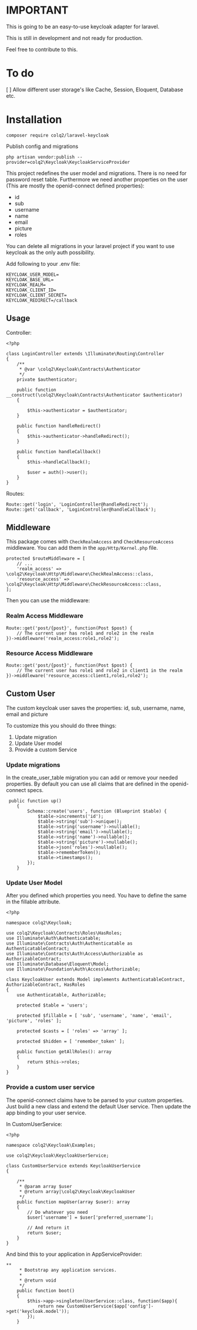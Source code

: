# IMPORTANT
This is going to be an easy-to-use keycloak adapter for laravel.

This is still in development and not ready for production.

Feel free to contribute to this.

# To do
[ ] Allow different user storage's like Cache, Session, Eloquent, Database etc.

# Installation
`composer require colq2/laravel-keycloak`

Publish config and migrations

`php artisan vendor:publish --provider=colq2\Keycloak\KeycloakServiceProvider`

This project redefines the user model and migrations. There is no need for password reset table. Furthermore we need another properties on the user (This are mostly the openid-connect defined properties):
* id
* sub
* username
* name
* email
* picture
* roles
 
You can delete all migrations in your laravel project if you want to use keycloak as the only auth possibility.


Add following to your .env file:

```
KEYCLOAK_USER_MODEL=
KEYCLOAK_BASE_URL=
KEYCLOAK_REALM=
KEYCLOAK_CLIENT_ID=
KEYCLOAK_CLIENT_SECRET=
KEYCLOAK_REDIRECT=/callback
```

## Usage

Controller:

```
<?php

class LoginController extends \Illuminate\Routing\Controller
{
    /**
     * @var \colq2\Keycloak\Contracts\Authenticator
     */
    private $authenticator;

    public function __construct(\colq2\Keycloak\Contracts\Authenticator $authenticator)
    {

        $this->authenticator = $authenticator;
    }

    public function handleRedirect()
    {
        $this->authenticator->handleRedirect();
    }

    public function handleCallback()
    {
        $this->handleCallback();

        $user = auth()->user();
    }
}
```

Routes:

```
Route::get('login', 'LoginController@handleRedirect');
Route::get('callback', 'LoginController@handleCallback');
```


## Middleware
This package comes with `CheckRealmAccess` and `CheckResourceAccess` middleware. You can add them in the `app/Http/Kernel.php` file.

```
protected $routeMiddleware = [
    // ...
    'realm_access' => \colq2\Keycloak\Http\Middleware\CheckRealmAccess::class,
    'resource_access' => \colq2\Keycloak\Http\Middleware\CheckResourceAccess::class,
];
```

Then you can use the middleware:

### Realm Access Middleware

```
Route::get('post/{post}', function(Post $post) {
    // The current user has role1 and role2 in the realm
})->middleware('realm_access:role1,role2');
```

### Resource Access Middleware
```
Route::get('post/{post}', function(Post $post) {
    // The current user has role1 and role2 in client1 in the realm
})->middleware('resource_access:client1,role1,role2');
```

## Custom User

The custom keycloak user saves the properties: id, sub, username, name, email and picture

To customize this you should do three things:

1. Update migration
2. Update User model
3. Provide a custom Service

### Update migrations

In the create_user_table migration you can add or remove your needed properties.
By default you can use all claims that are defined in the openid-connect specs.

```
 public function up()
    {
        Schema::create('users', function (Blueprint $table) {
            $table->increments('id');
            $table->string('sub')->unique();
            $table->string('username')->nullable();
            $table->string('email')->nullable();
            $table->string('name')->nullable();
            $table->string('picture')->nullable();
            $table->json('roles')->nullable();
            $table->rememberToken();
            $table->timestamps();
        });
    }
```

### Update User Model
After you defined which properties you need. You have to define the same in the fillable attribute.


```
<?php

namespace colq2\Keycloak;

use colq2\Keycloak\Contracts\Roles\HasRoles;
use Illuminate\Auth\Authenticatable;
use Illuminate\Contracts\Auth\Authenticatable as AuthenticatableContract;
use Illuminate\Contracts\Auth\Access\Authorizable as AuthorizableContract;
use Illuminate\Database\Eloquent\Model;
use Illuminate\Foundation\Auth\Access\Authorizable;

class KeycloakUser extends Model implements AuthenticatableContract, AuthorizableContract, HasRoles
{
    use Authenticatable, Authorizable;

    protected $table = 'users';

    protected $fillable = [ 'sub', 'username', 'name', 'email', 'picture', 'roles' ];

    protected $casts = [ 'roles' => 'array' ];

    protected $hidden = [ 'remember_token' ];

    public function getAllRoles(): array
    {
        return $this->roles;
    }
}

```

### Provide a custom user service

The openid-connect claims have to be parsed to your custom properties. Just build a new class and extend the default User service.
Then update the app binding to your user service.

In CustomUserService:

```
<?php

namespace colq2\Keycloak\Examples;

use colq2\Keycloak\KeycloakUserService;

class CustomUserService extends KeycloakUserService
{

    /**
     * @param array $user
     * @return array|\colq2\Keycloak\KeycloakUser
     */
    public function mapUser(array $user): array
    {
        // Do whatever you need
        $user['username'] = $user['preferred_username'];

        // And return it
        return $user;
    }
}
```

And bind this to your application in AppServiceProvider:

```
**
     * Bootstrap any application services.
     *
     * @return void
     */
    public function boot()
    {
        $this->app->singleton(UserService::class, function($app){
            return new CustomUserService($app['config']->get('keycloak.model'));
        });
    }
```
